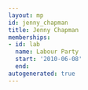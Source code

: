 ```yaml
---
layout: mp
id: jenny_chapman
title: Jenny Chapman
memberships:
- id: lab
  name: Labour Party
  start: '2010-06-08'
  end: 
autogenerated: true
---
```

